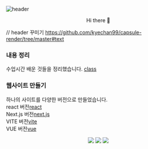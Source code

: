 ![header](https://capsule-render.vercel.app/api?type=transparent&color=0:A8D9CA,100:D6FFE3&height=400&text=Dreming%20of%20Development&desc=green)
<p align='center'> Hi there 👋 </p>

// header 꾸미기 https://github.com/kyechan99/capsule-render/tree/master#text

### 내용 정리
수업시간 배운 것들을 정리했습니다. [class](https://github.com/chfhr22/webs2024)

### 웹사이트 만들기
하나의 사이트를 다양한 버전으로 만들었습니다. <br>
react 버전[react](https://github.com/chfhr22/react-project)<br>
Next.js 버전[next.js](https://github.com/chfhr22/next-project)<br>
VITE 버전[vite](https://github.com/chfhr22/vite-project2023)<br>
VUE 버전[vue](https://github.com/chfhr22/vue-project)


<div align=center>
  <img src="https://img.shields.io/badge/javascript-F7DF1E?style=flat-square&logo=javascript&logoColor=white"/>
  <img src="https://img.shields.io/badge/html5-E34F26?style=flat-square&logo=html5&logoColor=white"/>
  <img src="https://img.shields.io/badge/mysql-4479A1?style=for-the-badge&logo=mysql&logoColor=white"/>
</div>

